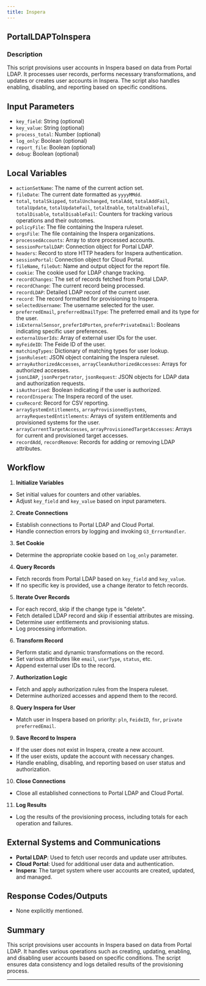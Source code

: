 ```yaml
---
title: Inspera
---
```


## PortalLDAPToInspera
 ### Description
This script provisions user accounts in Inspera based on data from Portal LDAP. It processes user records, performs necessary transformations, and updates or creates user accounts in Inspera. The script also handles enabling, disabling, and reporting based on specific conditions.

## Input Parameters
- `key_field`: String (optional)
- `key_value`: String (optional)
- `process_total`: Number (optional)
- `log_only`: Boolean (optional)
- `report_file`: Boolean (optional)
- `debug`: Boolean (optional)

## Local Variables
- `actionSetName`: The name of the current action set.
- `fileDate`: The current date formatted as `yyyyMMdd`.
- `total`, `totalSkipped`, `totalUnchanged`, `totalAdd`, `totalAddFail`, `totalUpdate`, `totalUpdateFail`, `totalEnable`, `totalEnableFail`, `totalDisable`, `totalDisableFail`: Counters for tracking various operations and their outcomes.
- `policyFile`: The file containing the Inspera ruleset.
- `orgsFile`: The file containing the Inspera organizations.
- `processedAccounts`: Array to store processed accounts.
- `sessionPortalLDAP`: Connection object for Portal LDAP.
- `headers`: Record to store HTTP headers for Inspera authentication.
- `sessionPortal`: Connection object for Cloud Portal.
- `fileName`, `fileOut`: Name and output object for the report file.
- `cookie`: The cookie used for LDAP change tracking.
- `recordChanges`: The set of records fetched from Portal LDAP.
- `recordChange`: The current record being processed.
- `recordLDAP`: Detailed LDAP record of the current user.
- `record`: The record formatted for provisioning to Inspera.
- `selectedUsername`: The username selected for the user.
- `preferredEmail`, `preferredEmailType`: The preferred email and its type for the user.
- `isExternalSensor`, `preferIdPorten`, `preferPrivateEmail`: Booleans indicating specific user preferences.
- `externalUserIds`: Array of external user IDs for the user.
- `myFeideID`: The Feide ID of the user.
- `matchingTypes`: Dictionary of matching types for user lookup.
- `jsonRuleset`: JSON object containing the Inspera ruleset.
- `arrayAuthorizedAccesses`, `arrayCleanAuthorizedAccesses`: Arrays for authorized accesses.
- `jsonLDAP`, `jsonPerpetrator`, `jsonRequest`: JSON objects for LDAP data and authorization requests.
- `isAuthorised`: Boolean indicating if the user is authorized.
- `recordInspera`: The Inspera record of the user.
- `csvRecord`: Record for CSV reporting.
- `arraySystemEntitlements`, `arrayProvisionedSystems`, `arrayRequestedEntitlements`: Arrays of system entitlements and provisioned systems for the user.
- `arrayCurrentTargetAccesses`, `arrayProvisionedTargetAccesses`: Arrays for current and provisioned target accesses.
- `recordAdd`, `recordRemove`: Records for adding or removing LDAP attributes.

## Workflow
1. **Initialize Variables**
- Set initial values for counters and other variables.
- Adjust `key_field` and `key_value` based on input parameters.

2. **Create Connections**
- Establish connections to Portal LDAP and Cloud Portal.
- Handle connection errors by logging and invoking `G3_ErrorHandler`.

3. **Set Cookie**
- Determine the appropriate cookie based on `log_only` parameter.

4. **Query Records**
- Fetch records from Portal LDAP based on `key_field` and `key_value`.
- If no specific key is provided, use a change iterator to fetch records.

5. **Iterate Over Records**
- For each record, skip if the change type is "delete".
- Fetch detailed LDAP record and skip if essential attributes are missing.
- Determine user entitlements and provisioning status.
- Log processing information.

6. **Transform Record**
- Perform static and dynamic transformations on the record.
- Set various attributes like `email`, `userType`, `status`, etc.
- Append external user IDs to the record.

7. **Authorization Logic**
- Fetch and apply authorization rules from the Inspera ruleset.
- Determine authorized accesses and append them to the record.

8. **Query Inspera for User**
- Match user in Inspera based on priority: `pln`, `FeideID`, `fnr`, `private preferredEmail`.

9. **Save Record to Inspera**
- If the user does not exist in Inspera, create a new account.
- If the user exists, update the account with necessary changes.
- Handle enabling, disabling, and reporting based on user status and authorization.

10. **Close Connections**
- Close all established connections to Portal LDAP and Cloud Portal.

11. **Log Results**
- Log the results of the provisioning process, including totals for each operation and failures.

## External Systems and Communications
- **Portal LDAP**: Used to fetch user records and update user attributes.
- **Cloud Portal**: Used for additional user data and authentication.
- **Inspera**: The target system where user accounts are created, updated, and managed.

## Response Codes/Outputs
- None explicitly mentioned.

## Summary
This script provisions user accounts in Inspera based on data from Portal LDAP. It handles various operations such as creating, updating, enabling, and disabling user accounts based on specific conditions. The script ensures data consistency and logs detailed results of the provisioning process. 

 --- 